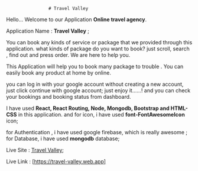                     # Travel Valley
Hello...
Welcome to our Application **Online travel agency**.

Application Name : **Travel Valley** ;

You can book any kinds of service or package that we provided through this application. what kinds of package do you want to book? just scroll, search , find out and press order. We are here to help you. 

This Application will help you to book many package to trouble . You can easily book any product at home by online.

you can log in with your google account without creating a new account, just click continue with google account; just enjoy it......! and you can check your bookings and booking status from dashboard.

I have used **React, React Routing, Node, Mongodb, Bootstrap and HTML-CSS** in this application. and for icon, i have used **font-FontAwesomeIcon** icon;

for Authentication , i have used google firebase, which is really awesome ;
for Database, i have used **mongodb** database;

Live Site : [Travel Valley](https://travel-valley.web.app);

Live Link : [https://travel-valley.web.app]